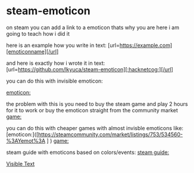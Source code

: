 # steam-emoticon

on steam you can add a link to a emoticon thats why you are here 
i am going to teach how i did it 

here is an example how you write in text:  [url=https://example.com][emoticonname][/url]


and here is exactly how i wrote it in text:  [url=https://github.com/lkyuca/steam-emoticon][:hacknetcog:][/url]

you can do this with invisible emoticon:

[emoticon:](https://steamcommunity.com/market/listings/753/515040-%3ARareDeplorable%3A )

the problem with this is you need to buy the steam game and play 2 hours for it to work or buy the emoticon straight from the community market
[game:]([https://store.steampowered.com/app/515040/Make_America_Great_Again_The_Trump_Presidency/] )

you can do this with cheaper games with almost invisble emoticons like:
[emoticon:]([https://steamcommunity.com/market/listings/753/534560-%3AYemot%3A ] )
[game:]([https://store.steampowered.com/app/534560/Ramify/] )


steam guide with emoticons based on colors/events:
[steam guide:]([https://steamcommunity.com/sharedfiles/filedetails/?id=1885366850] )

[Visible Text](https://example.com)

